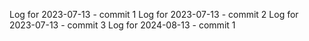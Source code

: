 Log for 2023-07-13 - commit 1
Log for 2023-07-13 - commit 2
Log for 2023-07-13 - commit 3
Log for 2024-08-13 - commit 1

